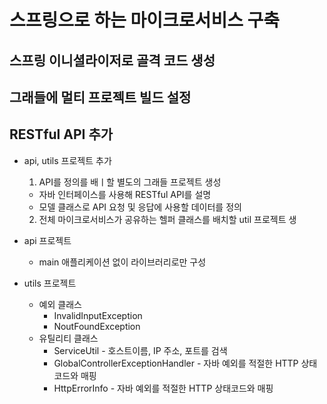 # 스프링으로 하는 마이크로서비스 구축

## 스프링 이니셜라이저로 골격 코드 생성


## 그래들에 멀티 프로젝트 빌드 설정

## RESTful API 추가

- api, utils 프로젝트 추가
  1. API를 정의를 배ㅣ할 별도의 그래들 프로젝트 생성
    - 자바 인터페이스를 사용해 RESTful API를 설명
    - 모델 클래스로 API 요청 및 응답에 사용할 데이터를 정의
  2. 전체 마이크로서비스가 공유하는 헬퍼 클래스를 배치할 util 프로젝트 생
  
- api 프로젝트
  - main 애플리케이션 없이 라이브러리로만 구성
  
- utils 프로젝트
  - 예외 클래스
    - InvalidInputException
    - NoutFoundException
  - 유틸리티 클래스
    - ServiceUtil - 호스트이름, IP 주소, 포트를 검색
    - GlobalControllerExceptionHandler - 자바 예외를 적절한 HTTP 상태코드와 매핑
    - HttpErrorInfo - 자바 예외를 적절한 HTTP 상태코드와 매핑
